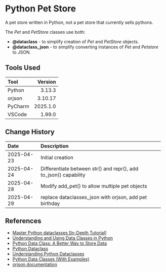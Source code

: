 # Python Pet Store

A pet store written in Python, not a pet store that currently sells pythons.

The *Pet* and *PetStore* classes use both:

* __@dataclass__ - to simplify creation of *Pet* and *PetStore* objects.
* __@dataclass_json__ - to simplify converting instances of *Pet* and *Petstore* to JSON.

## Tools Used

| Tool             |  Version |
|:-----------------|---------:|
| Python           |   3.13.3 |
| orjson           |  3.10.17 |
| PyCharm          | 2025.1.0 |
| VSCode           |   1.99.0 |

## Change History

| Date       | Description                                                      |
|:-----------|:-----------------------------------------------------------------|
| 2025-04-23 | Initial creation                                                 |
| 2025-04-24 | Differentiate between str() and repr(), add to_json() capability |
| 2025-04-28 | Modify add_pet() to allow multiple pet objects                   |
| 2025-04-29 | replace dataclasses_json with orjson, add pet birthday           |

## References

* [Master Python dataclasses [In-Depth Tutorial]](https://www.golinuxcloud.com/python-dataclasses/)
* [Understanding and Using Data Classes in Python](https://datagy.io/python-data-classes/)
* [Python Data Class: A Better Way to Store Data](https://python.land/python-data-classes)
* [Python Dataclass](https://docs.python.org/3/library/dataclasses.html)
* [Understanding Python Dataclasses](https://www.geeksforgeeks.org/understanding-python-dataclasses/)
* [Python Data Classes (With Examples)](https://pyseek.com/2025/03/python-data-classes/#google_vignette)
* [orjson documentation](https://github.com/ijl/orjson)